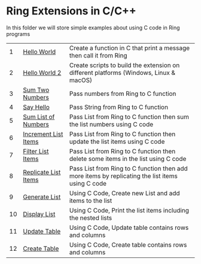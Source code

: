 Ring Extensions in C/C++
========================

In this folder we will store simple examples about using C code in Ring programs

<table>
	<tr>
		<td>
			1
		</td>
		<td>
			 <a href="https://github.com/ring-lang/ring/tree/master/extensions/tutorial/helloworld"> Hello World </a>
		</td>
		<td>
			 Create a function in C that print a message then call it from Ring
		</td>
	</tr>
	<tr>
		<td>
			2
		</td>
		<td>
			 <a href="https://github.com/ring-lang/ring/tree/master/extensions/tutorial/helloworld2"> Hello World 2 </a>
		</td>
		<td>
			 Create scripts to build the extension on different platforms (Windows, Linux & macOS)
		</td>
	</tr>
	<tr>
		<td>
			3
		</td>
		<td>
			 <a href="https://github.com/ring-lang/ring/tree/master/extensions/tutorial/sumtwonumbers"> Sum Two Numbers </a>
		</td>
		<td>
			 Pass numbers from Ring to C function 
		</td>
	</tr>
	<tr>
		<td>
			4
		</td>
		<td>
			 <a href="https://github.com/ring-lang/ring/tree/master/extensions/tutorial/sayhello"> Say Hello </a>
		</td>
		<td>
			 Pass String from Ring to C function 
		</td>
	</tr>
	<tr>
		<td>
			5
		</td>
		<td>
			 <a href="https://github.com/ring-lang/ring/tree/master/extensions/tutorial/sumlist"> Sum List of Numbers </a>
		</td>
		<td>
			 Pass List from Ring to C function then sum the list numbers using C code
		</td>
	</tr>
	<tr>
		<td>
			6
		</td>
		<td>
			 <a href="https://github.com/ring-lang/ring/tree/master/extensions/tutorial/incrementlist"> Increment List Items </a>
		</td>
		<td>
			 Pass List from Ring to C function then update the list items using C code
		</td>
	</tr>
	<tr>
		<td>
			7
		</td>
		<td>
			 <a href="https://github.com/ring-lang/ring/tree/master/extensions/tutorial/filterlist"> Filter List Items </a>
		</td>
		<td>
			 Pass List from Ring to C function then delete some items in the list using C code
		</td>
	</tr>
	<tr>
		<td>
			8
		</td>
		<td>
			 <a href="https://github.com/ring-lang/ring/tree/master/extensions/tutorial/replicatelist"> Replicate List Items </a>
		</td>
		<td>
			 Pass List from Ring to C function then add more items by replicating the list items using C code
		</td>
	</tr>
	<tr>
		<td>
			9
		</td>
		<td>
			 <a href="https://github.com/ring-lang/ring/tree/master/extensions/tutorial/generatelist"> Generate List</a>
		</td>
		<td>
			 Using C Code, Create new List and add items to the list
		</td>
	</tr>
	<tr>
		<td>
			10
		</td>
		<td>
			 <a href="https://github.com/ring-lang/ring/tree/master/extensions/tutorial/displaylist"> Display List</a>
		</td>
		<td>
			 Using C Code, Print the list items including the nested lists
		</td>
	</tr>
	<tr>
		<td>
			11
		</td>
		<td>
			 <a href="https://github.com/ring-lang/ring/tree/master/extensions/tutorial/updatetable"> Update Table</a>
		</td>
		<td>
			 Using C Code, Update table contains rows and columns
		</td>
	</tr>
	<tr>
		<td>
			12
		</td>
		<td>
			 <a href="https://github.com/ring-lang/ring/tree/master/extensions/tutorial/createtable"> Create Table</a>
		</td>
		<td>
			 Using C Code, Create table contains rows and columns
		</td>
	</tr>
</table>